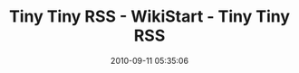 ---
date: 2010-09-11 05:35:06
link:
  source: delicious
  source_url: https://del.icio.us/roytang
  text: Tiny Tiny RSS - WikiStart - Tiny Tiny RSS
  url: http://tt-rss.org/redmine/
slug: tiny-tiny-rss-wikistart-tiny-tiny-rss
source: delicious
tags:
- php
- rss
- tools
- ___private
title: Tiny Tiny RSS - WikiStart - Tiny Tiny RSS
---
